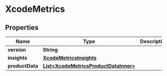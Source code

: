 

# XcodeMetrics


## Properties

| Name | Type | Description | Notes |
|------------ | ------------- | ------------- | -------------|
|**version** | **String** |  |  [optional] |
|**insights** | [**XcodeMetricsInsights**](XcodeMetricsInsights.md) |  |  [optional] |
|**productData** | [**List&lt;XcodeMetricsProductDataInner&gt;**](XcodeMetricsProductDataInner.md) |  |  [optional] |




